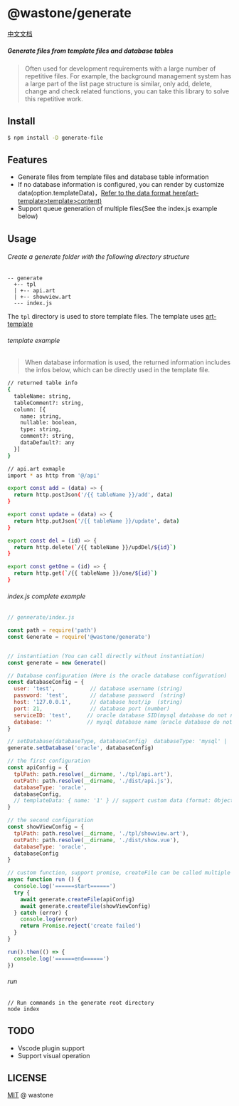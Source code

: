 # @wastone/generate
[中文文档](README-zh-CN.md)

##### Generate files from template files and database tables
> Often used for development requirements with a large number of repetitive files.  For example, the background management system has a large part of the list page structure is similar, only add, delete, change and check related functions, you can take this library to solve this repetitive work.  

## Install

```bash
$ npm install -D generate-file
```

## Features

- Generate files from template files and database table information
- If no database information is configured, you can render by customize data(option.templateData)，[Refer to the data format here(art-template>template>content)](https://aui.github.io/art-template/zh-cn/docs/api.html)
- Support queue generation of multiple files(See the index.js example below)

## Usage

###### Create a generate folder with the following directory structure
```
-- generate
  +-- tpl
  | +-- api.art
  | +-- showview.art
  --- index.js
```
The `tpl` directory is used to store template files. The template uses [art-template](https://aui.github.io/art-template/zh-cn/docs/syntax.html)

###### template example
> When database information is used, the returned information includes the infos below, which can be directly used in the template file.
```bash
// returned table info
{
  tableName: string,
  tableComment?: string,
  column: [{
    name: string,
    nullable: boolean,
    type: string,
    comment?: string,
    dataDefault?: any
  }]
}

// api.art exmaple
import * as http from '@/api'

export const add = (data) => {
  return http.postJson('/{{ tableName }}/add', data)
}

export const update = (data) => {
  return http.putJson('/{{ tableName }}/update', data)
}

export const del = (id) => {
  return http.delete(`/{{ tableName }}/updDel/${id}`)
}

export const getOne = (id) => {
  return http.get(`/{{ tableName }}/one/${id}`)
}
```

###### index.js complete example

```javascript
// gennerate/index.js

const path = require('path')
const Generate = require('@wastone/generate')


// instantiation (You can call directly without instantiation)
const generate = new Generate()

// Database configuration (Here is the oracle database configuration)
const databaseConfig = {
  user: 'test',           // database username (string)
  password: 'test',       // database password  (string)
  host: '127.0.0.1',      // database host/ip  (string)
  port: 21,               // database port (number)
  serviceID: 'test',     // oracle database SID(mysql database do not need configuration)
  database: ''           // mysql database name（oracle database do not need configuration）
}

// setDatabase(databaseType, databaseConfig)  databaseType: 'mysql' | 'oracle' | null
generate.setDatabase('oracle', databaseConfig)

// the first configuration
const apiConfig = {
  tplPath: path.resolve(__dirname, './tpl/api.art'),
  outPath: path.resolve(__dirname, './dist/api.js'),
  databaseType: 'oracle',
  databaseConfig,
  // templateData: { name: '1' } // support custom data (format: Object|string)
}

// the second configuration
const showViewConfig = {
  tplPath: path.resolve(__dirname, './tpl/showview.art'),
  outPath: path.resolve(__dirname, './dist/show.vue'),
  databaseType: 'oracle',
  databaseConfig
}

// custom function, support promise, createFile can be called multiple times to accommodate generating multiple files at once
async function run () {
  console.log('======start======')
  try {
    await generate.createFile(apiConfig)
    await generate.createFile(showViewConfig)
  } catch (error) {
    console.log(error)
    return Promise.reject('create failed')
  }
}

run().then(() => {
  console.log('======end======')
})
```
###### run
```
// Run commands in the generate root directory
node index
```

## TODO
- Vscode plugin support
- Support visual operation

## LICENSE
[MIT](https://github.com/liuxing/translator-cli/blob/master/LICENSE) @ wastone
